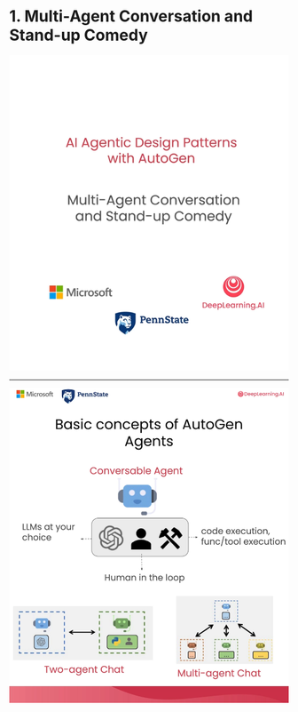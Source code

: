 # 1. Multi-Agent Conversation and Stand-up Comedy

![](Slides/videoframe_2451.png)

---

![](Slides/videoframe_40173.png)
